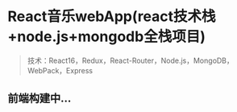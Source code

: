 ﻿# React音乐webApp(react技术栈+node.js+mongodb全栈项目)

> 技术：React16，Redux，React-Router，Node.js，MongoDB，WebPack，Express


## 前端构建中...


